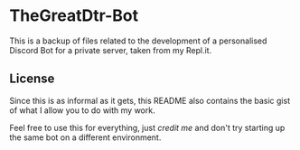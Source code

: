# TheGreatDtr-Bot
This is a backup of files related to the development of a personalised Discord Bot for a private server, taken from my Repl.it.

## License
Since this is as informal as it gets, this README also contains the basic gist of what I allow you to do with my work.

Feel free to use this for everything, just *credit me* and don't try starting up the same bot on a different environment.
